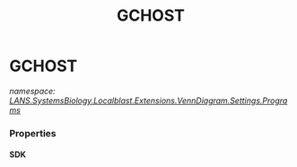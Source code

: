 ﻿---
title: GCHOST
---

# GCHOST
_namespace: [LANS.SystemsBiology.Localblast.Extensions.VennDiagram.Settings.Programs](N-LANS.SystemsBiology.Localblast.Extensions.VennDiagram.Settings.Programs.html)_





### Properties

#### SDK


